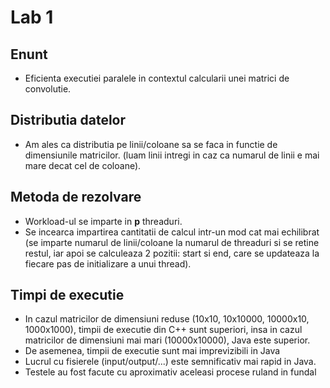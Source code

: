 # Lab 1
## Enunt
- Eficienta executiei paralele in contextul calcularii unei matrici de convolutie.

## Distributia datelor
- Am ales ca distributia pe linii/coloane sa se faca in functie de dimensiunile matricilor. (luam linii intregi in caz ca numarul de linii e mai mare decat cel de coloane).

## Metoda de rezolvare
- Workload-ul se imparte in **p** threaduri.
- Se incearca impartirea cantitatii de calcul intr-un mod cat mai echilibrat (se imparte numarul de linii/coloane la numarul de threaduri si se retine restul, iar apoi se calculeaza 2 pozitii: start si end, care se updateaza la fiecare pas de initializare a unui thread).

## Timpi de executie
- In cazul matricilor de dimensiuni reduse (10x10, 10x10000, 10000x10, 1000x1000), timpii de executie din C++ sunt superiori, insa in cazul matricilor de dimensiuni mai mari (10000x10000), Java este superior.
- De asemenea, timpii de executie sunt mai imprevizibili in Java
- Lucrul cu fisierele (input/output/...) este semnificativ mai rapid in Java.
- Testele au fost facute cu aproximativ aceleasi procese ruland in fundal
